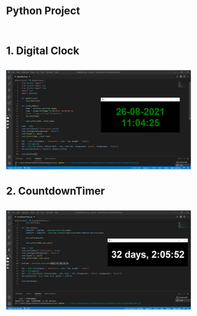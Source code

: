 # Python Project
<br>
<h1>1. Digital Clock</h1><br>
<img src = "Digital Clock/DigitalClockOutput.jpeg">

<h1>2. CountdownTimer</h1><br>
<img src = "CountdownTimer/CountdownTimerOutput.png">


